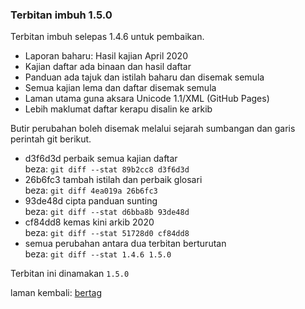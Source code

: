 ---
---

### Terbitan imbuh 1.5.0

Terbitan imbuh selepas 1.4.6 untuk pembaikan.

- Laporan baharu: Hasil kajian April 2020
- Kajian daftar ada binaan dan hasil daftar
- Panduan ada tajuk dan istilah baharu dan disemak semula
- Semua kajian lema dan daftar disemak semula
- Laman utama guna aksara Unicode 1.1/XML (GitHub Pages)
- Lebih maklumat daftar kerapu disalin ke arkib

Butir perubahan boleh disemak melalui sejarah sumbangan
dan garis perintah git berikut.

- d3f6d3d perbaik semua kajian daftar  
beza: `git diff --stat 89b2cc8 d3f6d3d`
- 26b6fc3 tambah istilah dan perbaik glosari  
beza: `git diff 4ea019a 26b6fc3`
- 93de48d cipta panduan sunting  
beza: `git diff --stat d6bba8b 93de48d`
- cf84dd8 kemas kini arkib 2020  
beza: `git diff --stat 51728d0 cf84dd8`
- semua perubahan antara dua terbitan berturutan  
beza: `git diff --stat 1.4.6 1.5.0`

Terbitan ini dinamakan `1.5.0`

laman kembali: [bertag][0]

  [0]: ../bertag.md
